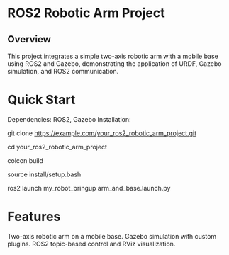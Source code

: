 # ROS2 Robotic Arm Project
## Overview
This project integrates a simple two-axis robotic arm with a mobile base using ROS2 and Gazebo, demonstrating the application of URDF, Gazebo simulation, and ROS2 communication.

# Quick Start
Dependencies: ROS2, Gazebo
Installation:

  git clone https://example.com/your_ros2_robotic_arm_project.git
  
  cd your_ros2_robotic_arm_project
  
  colcon build
  
  source install/setup.bash

  ros2 launch my_robot_bringup arm_and_base.launch.py
  
# Features
Two-axis robotic arm on a mobile base.
Gazebo simulation with custom plugins.
ROS2 topic-based control and RViz visualization.

